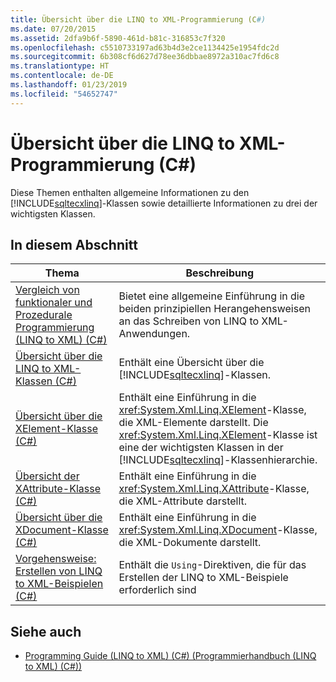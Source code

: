 ```yaml
---
title: Übersicht über die LINQ to XML-Programmierung (C#)
ms.date: 07/20/2015
ms.assetid: 2dfa9b6f-5890-461d-b81c-316853c7f320
ms.openlocfilehash: c5510733197ad63b4d3e2ce1134425e1954fdc2d
ms.sourcegitcommit: 6b308cf6d627d78ee36dbbae8972a310ac7fd6c8
ms.translationtype: HT
ms.contentlocale: de-DE
ms.lasthandoff: 01/23/2019
ms.locfileid: "54652747"
---
```

# <a name="linq-to-xml-programming-overview-c"></a>Übersicht über die LINQ to XML-Programmierung (C#)
Diese Themen enthalten allgemeine Informationen zu den [!INCLUDE[sqltecxlinq](~/includes/sqltecxlinq-md.md)]-Klassen sowie detaillierte Informationen zu drei der wichtigsten Klassen.  
  
## <a name="in-this-section"></a>In diesem Abschnitt  
  
|Thema|Beschreibung|  
|-----------|-----------------|  
|[Vergleich von funktionaler und Prozedurale Programmierung (LINQ to XML) (C#)](../../../../csharp/programming-guide/concepts/linq/functional-vs-procedural-programming-linq-to-xml.md)|Bietet eine allgemeine Einführung in die beiden prinzipiellen Herangehensweisen an das Schreiben von LINQ to XML-Anwendungen.|  
|[Übersicht über die LINQ to XML-Klassen (C#)](../../../../csharp/programming-guide/concepts/linq/linq-to-xml-classes-overview.md)|Enthält eine Übersicht über die [!INCLUDE[sqltecxlinq](~/includes/sqltecxlinq-md.md)]-Klassen.|  
|[Übersicht über die XElement-Klasse (C#)](../../../../csharp/programming-guide/concepts/linq/xelement-class-overview.md)|Enthält eine Einführung in die <xref:System.Xml.Linq.XElement>-Klasse, die XML-Elemente darstellt. Die <xref:System.Xml.Linq.XElement>-Klasse ist eine der wichtigsten Klassen in der [!INCLUDE[sqltecxlinq](~/includes/sqltecxlinq-md.md)]-Klassenhierarchie.|  
|[Übersicht der XAttribute-Klasse (C#)](../../../../csharp/programming-guide/concepts/linq/xattribute-class-overview.md)|Enthält eine Einführung in die <xref:System.Xml.Linq.XAttribute>-Klasse, die XML-Attribute darstellt.|  
|[Übersicht über die XDocument-Klasse (C#)](../../../../csharp/programming-guide/concepts/linq/xdocument-class-overview.md)|Enthält eine Einführung in die <xref:System.Xml.Linq.XDocument>-Klasse, die XML-Dokumente darstellt.|  
|[Vorgehensweise: Erstellen von LINQ to XML-Beispielen (C#)](../../../../csharp/programming-guide/concepts/linq/how-to-build-linq-to-xml-examples.md)|Enthält die `Using`-Direktiven, die für das Erstellen der LINQ to XML-Beispiele erforderlich sind|  
  
## <a name="see-also"></a>Siehe auch

- [Programming Guide (LINQ to XML) (C#) (Programmierhandbuch (LINQ to XML) (C#))](../../../../csharp/programming-guide/concepts/linq/programming-guide-linq-to-xml.md)
